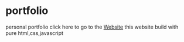 # portfolio

personal portfolio
click here to go to the [Website](https://adchaa.github.io/portfolio/)
this website build with pure html,css,javascript
